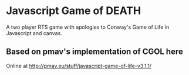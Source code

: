 # Javascript Game of DEATH
A two player RTS game with apologies to Conway's Game of Life in Javascript and canvas.

## Based on pmav's implementation of CGOL here
Online at http://pmav.eu/stuff/javascript-game-of-life-v3.1.1/
